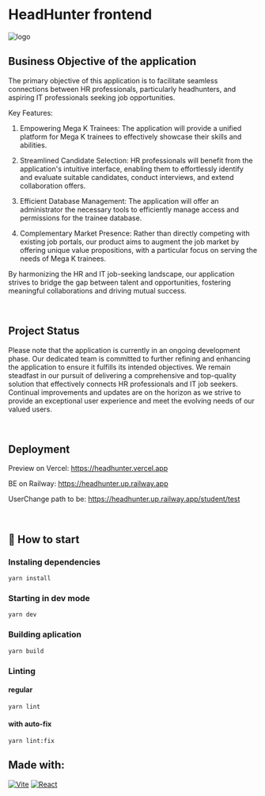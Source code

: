 # HeadHunter frontend

![logo](https://github.com/git-asia/HeadHunter_client/assets/94705253/61c57a42-0b44-424a-af6a-f2387b9f99d9)


## Business Objective of the application

The primary objective of this application is to facilitate seamless connections between HR professionals, particularly headhunters, and aspiring IT professionals seeking job opportunities.

Key Features:
1. Empowering Mega K Trainees: The application will provide a unified platform for Mega K trainees to effectively showcase their skills and abilities.

2. Streamlined Candidate Selection: HR professionals will benefit from the application's intuitive interface, enabling them to effortlessly identify and evaluate suitable candidates, conduct interviews, and extend collaboration offers.

3. Efficient Database Management: The application will offer an administrator the necessary tools to efficiently manage access and permissions for the trainee database.

4. Complementary Market Presence: Rather than directly competing with existing job portals, our product aims to augment the job market by offering unique value propositions, with a particular focus on serving the needs of Mega K trainees.

By harmonizing the HR and IT job-seeking landscape, our application strives to bridge the gap between talent and opportunities, fostering meaningful collaborations and driving mutual success.

<br/>

## Project Status

Please note that the application is currently in an ongoing development phase. Our dedicated team is committed to further refining and enhancing the application to ensure it fulfills its intended objectives. We remain steadfast in our pursuit of delivering a comprehensive and top-quality solution that effectively connects HR professionals and IT job seekers. Continual improvements and updates are on the horizon as we strive to provide an exceptional user experience and meet the evolving needs of our valued users.

<br/>

## Deployment

Preview on Vercel: https://headhunter.vercel.app

BE on Railway: https://headhunter.up.railway.app

UserChange path to be: https://headhunter.up.railway.app/student/test

<br/>

## :rocket: How to start

### Instaling dependencies

```
yarn install
```

### Starting in dev mode

```
yarn dev
```

### Building aplication

```
yarn build
```

### Linting

#### regular

```
yarn lint
```

#### with auto-fix

```
yarn lint:fix
```

## Made with:

<a href='https://vitejs.dev/' target="_blank"><img alt='Vite' src='https://img.shields.io/badge/VITE-100000?style=for-the-badge&logo=Vite&logoColor=FFEE00&labelColor=FF0099&color=black'/></a>
<a href='https://react.dev/' target="_blank"><img alt='React' src='https://img.shields.io/badge/React-100000?style=for-the-badge&logo=React&logoColor=00F7F7&labelColor=000000&color=00AAE7'/></a>
